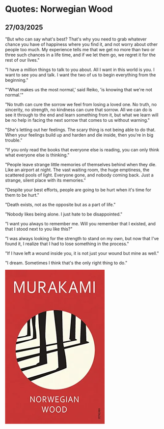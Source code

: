 # Quotes: Norwegian Wood
## 27/03/2025

"But who can say what's best? That's why you need to grab whatever chance you have of happiness where you find it, and not worry about other people too much. My experience tells me that we get no more than two or three such chances in a life time, and if we let them go, we regret it for the rest of our lives."

"I have a million things to talk to you about. All I want in this world is you. I want to see you and talk. I want the two of us to begin everything from the beginning."

"'What makes us the most normal,' said Reiko, 'is knowing that we're not normal.'"

"No truth can cure the sorrow we feel from losing a loved one. No truth, no sincerity, no strength, no kindness can cure that sorrow. All we can do is see it through to the end and learn something from it, but what we learn will be no help in facing the next sorrow that comes to us without warning."

"She's letting out her feelings. The scary thing is not being able to do that. When your feelings build up and harden and die inside, then you're in big trouble."

"If you only read the books that everyone else is reading, you can only think what everyone else is thinking."

"People leave strange little memories of themselves behind when they die. Like an airport at night. The vast waiting room, the huge emptiness, the scattered pools of light. Everyone gone, and nobody coming back. Just a strange, silent place with its memories."

"Despite your best efforts, people are going to be hurt when it's time for them to be hurt."

"Death exists, not as the opposite but as a part of life."

"Nobody likes being alone. I just hate to be disappointed."

"I want you always to remember me. Will you remember that I existed, and that I stood next to you like this?"

"I was always looking for the strength to stand on my own, but now that I've found it, I realize that I had to lose something in the process."

"If I have left a wound inside you, it is not just your wound but mine as well."

"I dream. Sometimes I think that's the only right thing to do."

![Norwegian Wood](https://github.com/CodingLife1024/blog-content/blob/main/images/norwegian-wood.webp?raw=true)